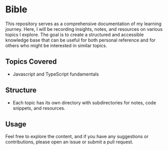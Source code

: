 # Bible

This repository serves as a comprehensive documentation of my learning journey. Here, I will be recording insights, notes, and resources on various topics I explore. The goal is to create a structured and accessible knowledge base that can be useful for both personal reference and for others who might be interested in similar topics.

## Topics Covered
- Javascript and TypeScript fundamentals

## Structure
- Each topic has its own directory with subdirectories for notes, code snippets, and resources.

## Usage
Feel free to explore the content, and if you have any suggestions or contributions, please open an issue or submit a pull request.
